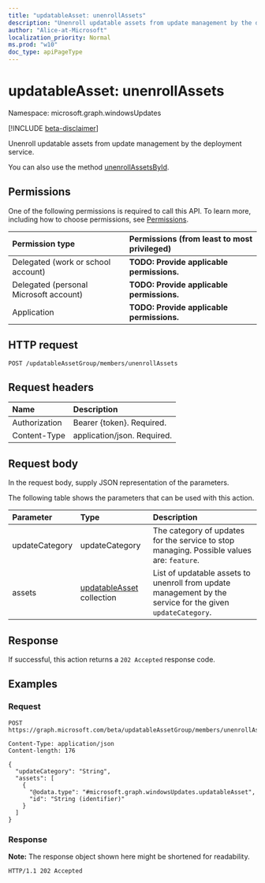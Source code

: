 ```yaml
---
title: "updatableAsset: unenrollAssets"
description: "Unenroll updatable assets from update management by the deployment service."
author: "Alice-at-Microsoft"
localization_priority: Normal
ms.prod: "w10"
doc_type: apiPageType
---
```


# updatableAsset: unenrollAssets
Namespace: microsoft.graph.windowsUpdates

[!INCLUDE [beta-disclaimer](../../includes/beta-disclaimer.md)]

Unenroll updatable assets from update management by the deployment service.

You can also use the method [unenrollAssetsById](windowsupdates-updatableasset-unenrollassetsbyid.md).

## Permissions
One of the following permissions is required to call this API. To learn more, including how to choose permissions, see [Permissions](/graph/permissions-reference).

|Permission type|Permissions (from least to most privileged)|
|:---|:---|
|Delegated (work or school account)|**TODO: Provide applicable permissions.**|
|Delegated (personal Microsoft account)|**TODO: Provide applicable permissions.**|
|Application|**TODO: Provide applicable permissions.**|

## HTTP request

<!-- {
  "blockType": "ignored"
}
-->
``` http
POST /updatableAssetGroup/members/unenrollAssets
```

## Request headers
|Name|Description|
|:---|:---|
|Authorization|Bearer {token}. Required.|
|Content-Type|application/json. Required.|

## Request body
In the request body, supply JSON representation of the parameters.

The following table shows the parameters that can be used with this action.

|Parameter|Type|Description|
|:---|:---|:---|
|updateCategory|updateCategory|The category of updates for the service to stop managing. Possible values are: `feature`.|
|assets|[updatableAsset](../resources/windowsupdates-updatableasset.md) collection|List of updatable assets to unenroll from update management by the service for the given `updateCategory`.|



## Response

If successful, this action returns a `202 Accepted` response code.

## Examples

### Request
<!-- {
  "blockType": "request",
  "name": "updatableasset_unenrollassets"
}
-->
``` http
POST https://graph.microsoft.com/beta/updatableAssetGroup/members/unenrollAssets

Content-Type: application/json
Content-length: 176

{
  "updateCategory": "String",
  "assets": [
    {
      "@odata.type": "#microsoft.graph.windowsUpdates.updatableAsset",
      "id": "String (identifier)"
    }
  ]
}
```


### Response
**Note:** The response object shown here might be shortened for readability.
<!-- {
  "blockType": "response",
  "truncated": true
}
-->
``` http
HTTP/1.1 202 Accepted
```

